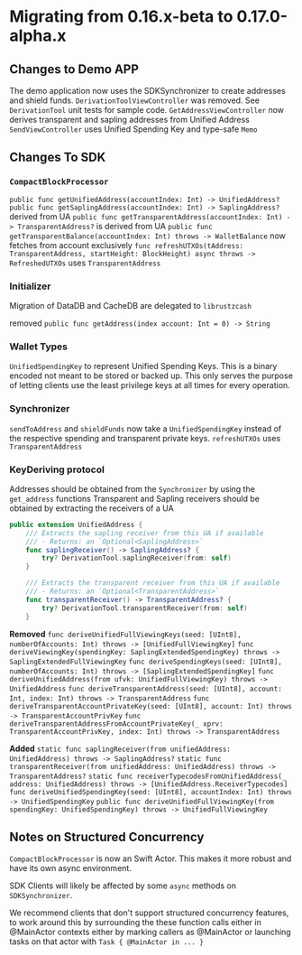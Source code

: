 # Migrating from 0.16.x-beta to 0.17.0-alpha.x

## Changes to Demo APP
The demo application now uses the SDKSynchronizer to create addresses and
shield funds.
`DerivationToolViewController` was removed. See `DerivationTool` unit tests
for sample code.
`GetAddressViewController` now derives transparent and sapling addresses
from Unified Address
`SendViewController` uses Unified Spending Key and type-safe `Memo`

## Changes To SDK
### `CompactBlockProcessor`
`public func getUnifiedAddress(accountIndex: Int) -> UnifiedAddress?`
`public func getSaplingAddress(accountIndex: Int) -> SaplingAddress?` derived from UA
`public func getTransparentAddress(accountIndex: Int) -> TransparentAddress?`
is derived from UA
`public func getTransparentBalance(accountIndex: Int) throws -> WalletBalance` now
fetches from account exclusively
`func refreshUTXOs(tAddress: TransparentAddress, startHeight: BlockHeight) async throws -> RefreshedUTXOs`
uses `TransparentAddress`

### Initializer
Migration of DataDB and CacheDB are delegated to `librustzcash`

removed `public func getAddress(index account: Int = 0) -> String`


### Wallet Types
`UnifiedSpendingKey` to represent Unified Spending Keys. This is a binary
encoded not meant to be stored or backed up. This only serves the purpose
of letting clients use the least privilege keys at all times for every
operation.

### Synchronizer
`sendToAddress` and `shieldFunds` now take a `UnifiedSpendingKey` instead
of the respective spending and transparent private keys.
`refreshUTXOs` uses `TransparentAddress`

### KeyDeriving protocol
Addresses should be obtained from the `Synchronizer` by using the `get_address` functions
Transparent and Sapling receivers should be obtained by extracting the receivers of a UA
````Swift
public extension UnifiedAddress {
    /// Extracts the sapling receiver from this UA if available
    /// - Returns: an `Optional<SaplingAddress>`
    func saplingReceiver() -> SaplingAddress? {
        try? DerivationTool.saplingReceiver(from: self)
    }

    /// Extracts the transparent receiver from this UA if available
    /// - Returns: an `Optional<TransparentAddress>`
    func transparentReceiver() -> TransparentAddress? {
        try? DerivationTool.transparentReceiver(from: self)
    }
````

**Removed**
`func deriveUnifiedFullViewingKeys(seed: [UInt8], numberOfAccounts: Int) throws -> [UnifiedFullViewingKey]`
`func deriveViewingKey(spendingKey: SaplingExtendedSpendingKey) throws -> SaplingExtendedFullViewingKey`
`func deriveSpendingKeys(seed: [UInt8], numberOfAccounts: Int) throws -> [SaplingExtendedSpendingKey]`
`func deriveUnifiedAddress(from ufvk: UnifiedFullViewingKey) throws -> UnifiedAddress`
`func deriveTransparentAddress(seed: [UInt8], account: Int, index: Int) throws -> TransparentAddress`
`func deriveTransparentAccountPrivateKey(seed: [UInt8], account: Int) throws -> TransparentAccountPrivKey`
`func deriveTransparentAddressFromAccountPrivateKey(_ xprv: TransparentAccountPrivKey, index: Int) throws -> TransparentAddress`

**Added**
`static func saplingReceiver(from unifiedAddress: UnifiedAddress) throws -> SaplingAddress?`
`static func transparentReceiver(from unifiedAddress: UnifiedAddress) throws -> TransparentAddress?`
`static func receiverTypecodesFromUnifiedAddress(_ address: UnifiedAddress) throws -> [UnifiedAddress.ReceiverTypecodes]`
`func deriveUnifiedSpendingKey(seed: [UInt8], accountIndex: Int) throws -> UnifiedSpendingKey`
`public func deriveUnifiedFullViewingKey(from spendingKey: UnifiedSpendingKey) throws -> UnifiedFullViewingKey`

## Notes on Structured Concurrency

`CompactBlockProcessor` is now an Swift Actor. This makes it more robust and have its own
async environment.

SDK Clients will likely be affected by some `async` methods on `SDKSynchronizer`.

We recommend clients that don't support structured concurrency features, to work around this by  surrounding the these function calls either in @MainActor contexts either by marking callers as @MainActor or launching tasks on that actor with `Task { @MainActor in ... }`